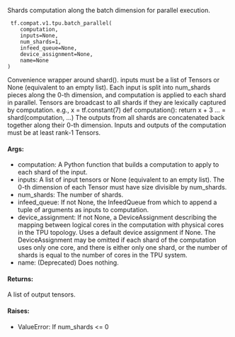 Shards computation along the batch dimension for parallel execution.

```
 tf.compat.v1.tpu.batch_parallel(
    computation,
    inputs=None,
    num_shards=1,
    infeed_queue=None,
    device_assignment=None,
    name=None
)
```
Convenience wrapper around shard().
inputs must be a list of Tensors or None (equivalent to an empty list). Each input is split into num_shards pieces along the 0-th dimension, and computation is applied to each shard in parallel.
Tensors are broadcast to all shards if they are lexically captured by computation. e.g.,
x = tf.constant(7) def computation(): return x + 3 ... = shard(computation, ...)
The outputs from all shards are concatenated back together along their 0-th dimension.
Inputs and outputs of the computation must be at least rank-1 Tensors.
#### Args:
- computation: A Python function that builds a computation to apply to each shard of the input.
- inputs: A list of input tensors or None (equivalent to an empty list). The 0-th dimension of each Tensor must have size divisible by num_shards.
- num_shards: The number of shards.
- infeed_queue: If not None, the InfeedQueue from which to append a tuple of arguments as inputs to computation.
- device_assignment: If not None, a DeviceAssignment describing the mapping between logical cores in the computation with physical cores in the TPU topology. Uses a default device assignment if None. The DeviceAssignment may be omitted if each shard of the computation uses only one core, and there is either only one shard, or the number of shards is equal to the number of cores in the TPU system.
- name: (Deprecated) Does nothing.
#### Returns:
A list of output tensors.
#### Raises:
- ValueError: If num_shards <= 0
